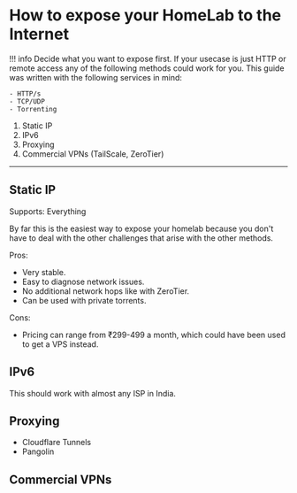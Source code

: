 # How to expose your HomeLab to the Internet

!!! info
    Decide what you want to expose first. If your usecase is just HTTP or remote access any of the following methods could work for you. This guide was written with the following services in mind:

    - HTTP/s
    - TCP/UDP
    - Torrenting

1. Static IP
2. IPv6
3. Proxying
4. Commercial VPNs (TailScale, ZeroTier)

---

## Static IP

Supports: Everything

By far this is the easiest way to expose your homelab because you don't have to deal with the other challenges that arise with the other methods.

Pros:

- Very stable.
- Easy to diagnose network issues.
- No additional network hops like with ZeroTier.
- Can be used with private torrents.

Cons:

- Pricing can range from ₹299-499 a month, which could have been used to get a VPS instead.

## IPv6

This should work with almost any ISP in India.

## Proxying

- Cloudflare Tunnels
- Pangolin

## Commercial VPNs

